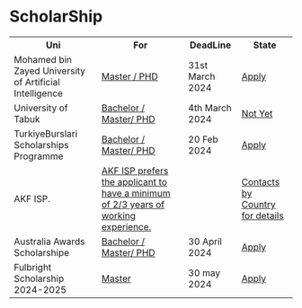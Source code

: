 # ScholarShip
<table>
  <tr>
    <th>Uni</th>
    <th>For</th>
    <th>DeadLine</th>
        <th>State</th>
  </tr>
  <tr>
    <td>Mohamed bin Zayed University of Artificial Intelligence</td>
    <td><a href = "https://mbzuai.ac.ae/">Master / PHD</a></td>
    <td>31st March 2024</td>
    <td><a href = "https://crmweb-100902.campusnexus.cloud/OnlineApplication">Apply<a/></td>
  </tr>
  <tr>
    <td>University of Tabuk</td>
    <td><a href = "https://www.ut.edu.sa/ar/Pages/default.aspx">Bachelor / Master/ PHD</a></td>
    <td> 4th March 2024</td>
    <td><a href = "https://myut.ut.edu.sa/ut/ui/guest/application_online/index/typeApplicationOnlineIndex.faces">Not Yet<a/></td>
  </tr>
  <tr>
    <td> TurkiyeBurslari Scholarships Programme</td>
    <td><a href = "https://tbbs.turkiyeburslari.gov.tr/">Bachelor / Master/ PHD</a></td>
    <td> 20 Feb 2024</td>
    <td><a href = "#">Apply<a/></td>
  </tr>
  <tr>
    <td>AKF ISP.</td>
    <td><a href = "https://the.akdn/en/what-we-do/developing-human-capacity/education/international-scholarships">AKF ISP prefers the applicant to have a minimum of 2/3 years of working experience.</a></td>
    <td></td>
    <td><a href = "https://myut.ut.edu.sa/ut/ui/guest/application_online/index/typeApplicationOnlineIndex.faces">Contacts by Country for details <a/></td>
  </tr>
  <tr>
    <td> Australia Awards Scholarshipe </td>
    <td><a href = "https://oasis.dfat.gov.au/">Bachelor / Master/ PHD</a></td>
    <td> 30 April 2024</td>
    <td><a href = "https://oasis.dfat.gov.au/">Apply<a/></td>
  </tr>
<tr>
    <td> Fulbright Scholarship 2024-2025 </td>
    <td><a href = "https://apply.iie.org/account/login?r=https%3a%2f%2fapply.iie.org%2fapply%2ffrm%3ff832852e-ae54-4fa4-9e14-27101142852f&cookie=1" > Master</a></td>
    <td> 30 may 2024</td>
    <td><a href = "https://apply.iie.org/account/login?r=https%3a%2f%2fapply.iie.org%2fapply%2ffrm%3ff832852e-ae54-4fa4-9e14-27101142852f&cookie=1">Apply<a/></td>
  </tr>
</table>

